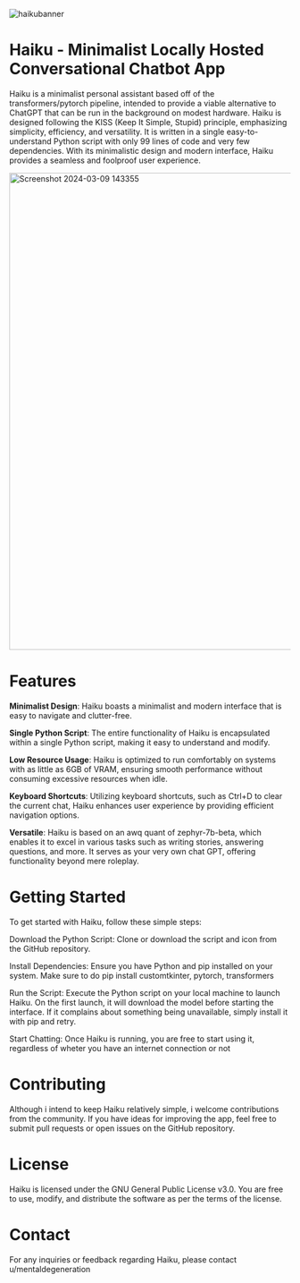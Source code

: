 
![haikubanner](https://github.com/Damocles2/Haiku/assets/69592035/8de6f259-3611-4b31-ac54-f32b499a5ce7)

# Haiku - Minimalist Locally Hosted Conversational Chatbot App
Haiku is a minimalist personal assistant based off of the transformers/pytorch pipeline, intended to provide a viable alternative to ChatGPT that can be run in the background on modest hardware.
Haiku is designed following the KISS (Keep It Simple, Stupid) principle, emphasizing simplicity, efficiency, and versatility. It is written in a single easy-to-understand Python script with only 99 lines of code and very few dependencies. With its minimalistic design and modern interface, Haiku provides a seamless and foolproof user experience.


<img width="853" alt="Screenshot 2024-03-09 143355" src="https://github.com/Damocles2/Haiku/assets/69592035/0aa251ce-35b7-4307-a5f9-2a51e2773d31">


# Features
**Minimalist Design**: Haiku boasts a minimalist and modern interface that is easy to navigate and clutter-free.

**Single Python Script**: The entire functionality of Haiku is encapsulated within a single Python script, making it easy to understand and modify.

**Low Resource Usage**: Haiku is optimized to run comfortably on systems with as little as 6GB of VRAM, ensuring smooth performance without consuming excessive resources when idle.

**Keyboard Shortcuts**: Utilizing keyboard shortcuts, such as Ctrl+D to clear the current chat, Haiku enhances user experience by providing efficient navigation options.

**Versatile**: Haiku is based on an awq quant of zephyr-7b-beta, which enables it to excel in various tasks such as writing stories, answering questions, and more. It serves as your very own chat GPT, offering functionality beyond mere roleplay.

# Getting Started
To get started with Haiku, follow these simple steps:

Download the Python Script: Clone or download the script and icon from the GitHub repository.

Install Dependencies: Ensure you have Python and pip installed on your system. Make sure to do pip install customtkinter, pytorch, transformers

Run the Script: Execute the Python script on your local machine to launch Haiku. On the first launch, it will download the model before starting the interface. If it complains about something being unavailable, simply install it with pip and retry.

Start Chatting: Once Haiku is running, you are free to start using it, regardless of wheter you have an internet connection or not

# Contributing
Although i intend to keep Haiku relatively simple, i welcome contributions from the community. If you have ideas for improving the app, feel free to submit pull requests or open issues on the GitHub repository.

# License
Haiku is licensed under the GNU General Public License v3.0. You are free to use, modify, and distribute the software as per the terms of the license.

# Contact
For any inquiries or feedback regarding Haiku, please contact u/mentaldegeneration
